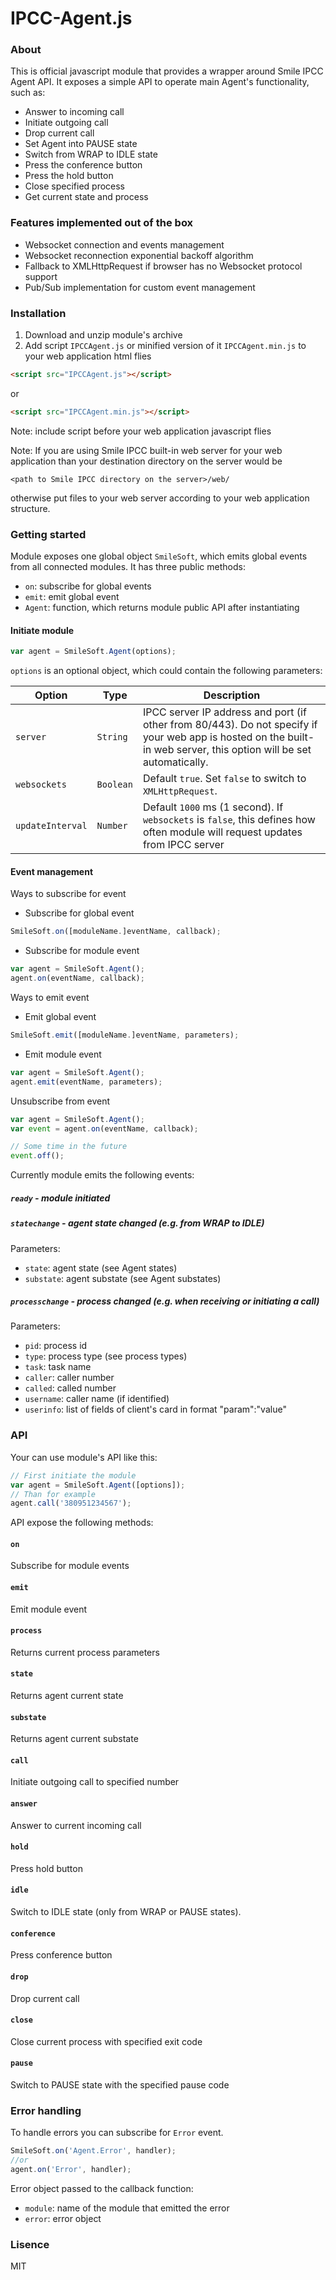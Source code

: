 # IPCC-Agent.js
### About
This is official javascript module that provides a wrapper around Smile IPCC Agent API. 
It exposes a simple API to operate main Agent's functionality, such as:
- Answer to incoming call
- Initiate outgoing call
- Drop current call
- Set Agent into PAUSE state
- Switch from WRAP to IDLE state
- Press the conference button
- Press the hold button
- Close specified process
- Get current state and process

### Features implemented out of the box
- Websocket connection and events management
- Websocket reconnection exponential backoff algorithm
- Fallback to XMLHttpRequest if browser has no Websocket protocol support
- Pub/Sub implementation for custom event management

### Installation
1. Download and unzip module's archive
2. Add script `IPCCAgent.js` or minified version of it `IPCCAgent.min.js` to your web application html flies

```html
<script src="IPCCAgent.js"></script>
```
or
```html
<script src="IPCCAgent.min.js"></script>
```
Note: include script before your web application javascript flies

Note: If you are using Smile IPCC built-in web server for your web application than your destination directory on the server would be
```
<path to Smile IPCC directory on the server>/web/
```
otherwise put files to your web server according to your web application structure.

### Getting started
Module exposes one global object `SmileSoft`, which emits global events from all connected modules. It has three public methods:
- `on`: subscribe for global events
- `emit`: emit global event
- `Agent`: function, which returns module public API after instantiating

#### Initiate module
```js
var agent = SmileSoft.Agent(options);
```
`options` is an optional object, which could contain the following parameters:

Option          | Type            | Description
----------------|-----------------|----------------
`server`        | `String`        | IPCC server IP address and port (if other from 80/443). Do not specify if your web app is hosted on the built-in web server, this option will be set automatically.
`websockets`    | `Boolean`       | Default `true`. Set `false` to switch to `XMLHttpRequest`.
`updateInterval`| `Number`        | Default `1000` ms (1 second). If `websockets` is `false`, this defines how often module will request updates from IPCC server

#### Event management
Ways to subscribe for event
- Subscribe for global event

```js
SmileSoft.on([moduleName.]eventName, callback);
```
- Subscribe for module event

```js
var agent = SmileSoft.Agent();
agent.on(eventName, callback);
```

Ways to emit event
- Emit global event

```js
SmileSoft.emit([moduleName.]eventName, parameters);
```
- Emit module event

```js
var agent = SmileSoft.Agent();
agent.emit(eventName, parameters);
```

Unsubscribe from event
```js
var agent = SmileSoft.Agent();
var event = agent.on(eventName, callback);

// Some time in the future
event.off();
```

Currently module emits the following events:
##### `ready` - module initiated
##### `statechange` - agent state changed (e.g. from WRAP to IDLE)
Parameters:
- `state`: agent state (see Agent states) 
- `substate`: agent substate (see Agent substates)

##### `processchange` - process changed (e.g. when receiving or initiating a call)
Parameters:
- `pid`: process id
- `type`: process type (see process types)
- `task`: task name
- `caller`: caller number
- `called`: called number
- `username`: caller name (if identified)
- `userinfo`: list of fields of client's card in format "param":"value"

### API
Your can use module's API like this:
```js
// First initiate the module
var agent = SmileSoft.Agent([options]);
// Than for example
agent.call('380951234567');
```
API expose the following methods:
#### `on`
Subscribe for module events
#### `emit`
Emit module event
#### `process`
Returns current process parameters
#### `state`
Returns agent current state
#### `substate`
Returns agent current substate
#### `call`
Initiate outgoing call to specified number
#### `answer`
Answer to current incoming call
#### `hold`
Press hold button
#### `idle`
Switch to IDLE state (only from WRAP or PAUSE states).
#### `conference`
Press conference button
#### `drop`
Drop current call
#### `close`
Close current process with specified exit code
#### `pause`
Switch to PAUSE state with the specified pause code

### Error handling
To handle errors you can subscribe for `Error` event.
```js
SmileSoft.on('Agent.Error', handler);
//or
agent.on('Error', handler);
```
Error object passed to the callback function:
- `module`: name of the module that emitted the error
- `error`: error object

### Lisence
MIT
